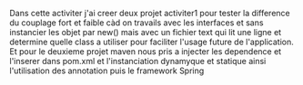 Dans cette activiter j'ai creer deux projet activiter1 pour tester la difference du couplage fort et faible càd on travails avec les interfaces et sans instancier les objet par new() 
mais avec un fichier text qui lit une ligne et determine quelle class a utiliser pour faciliter l'usage future de l'application.
Et pour le deuxieme projet maven nous pris a injecter les dependence et l'inserer dans pom.xml et l'instanciation dynamyque et statique ainsi l'utilisation des annotation puis le framework Spring
